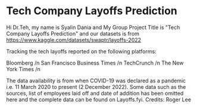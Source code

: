 # Tech Company Layoffs Prediction

Hi Dr.Teh, my name is Syalin Dania and My Group Project Title is "Tech Company Layoffs Prediction" and our datasets is from https://www.kaggle.com/datasets/swaptr/layoffs-2022

Tracking the tech layoffs reported on the following platforms:

Bloomberg /n
San Francisco Business Times /n
TechCrunch /n
The New York Times /n


The data availability is from when COVID-19 was declared as a pandemic i.e. 11 March 2020 to present (2 December 2022). 
Some data such as the sources, list of employees laid off and date of addition has been omitted here and the complete data can be found on Layoffs.fyi. 
Credits: Roger Lee

